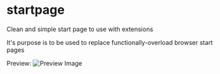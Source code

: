 # startpage
Clean and simple start page to use with extensions

It's purpose is to be used to replace functionally-overload browser start pages

Preview:
![Preview Image](https://i.imgur.com/nCNyUBk.png)
